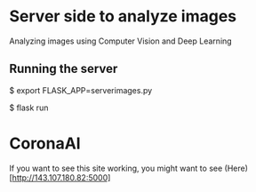 # Server side to analyze images
Analyzing images using Computer Vision and Deep Learning

## Running the server
$ export FLASK_APP=serverimages.py

$ flask run

# CoronaAI

If you want to see this site working, you might want to see (Here)[http://143.107.180.82:5000]
